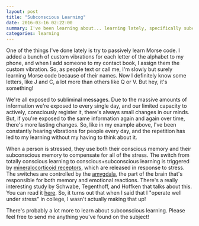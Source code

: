 ```yaml
---
layout: post
title: "Subconscious Learning"
date: 2016-03-16 02:22:00
summary: I've been learning about... learning lately, specifically subconscious learning. Here's what I've found!
categories: learning
---
```


One of the things I've done lately is try to passively learn Morse code. I added
a bunch of custom vibrations for each letter of the alphabet to my phone, and
when I add someone to my contact book, I assign them the custom vibration. So,
as people text or call me, I'm slowly but surely learning Morse code because of
their names. Now I definitely know some letters, like J and C, a lot more than
others like Q or V. But hey, it's something!

We're all exposed to subliminal messages. Due to the massive amounts of
information we're exposed to every single day, and our limited capacity to
actively, consciously register it, there's always small changes in our minds.
But, if you're exposed to the same information again and again over time,
there's more lasting changes. So, like in my example above, I've been constantly
hearing vibrations for people every day, and the repetition has led to my
learning without my having to think about it.

When a person is stressed, they use both their conscious memory and their
subconscious memory to compensate for all of the stress. The switch from totally
conscious learning to conscious+subconscious learning is triggered by
[mineralocorticoid receptors](http://en.wikipedia.org/wiki/Mineralocorticoid_receptor),
which are released in response to stress. The switches are controlled by the
[amygdala](http://en.wikipedia.org/wiki/Amygdala), the part of the brain that's
responsible for both memory and emotional reactions. There's a really
interesting study by Schwabe, Tegenthoff, and Hoffken that talks about this. You
can read it [here](http://www.biologicalpsychiatryjournal.com/article/S0006-3223(13)00513-1/abstract).
So, it turns out that when I said that I "operate well under stress" in college,
I wasn't actually making that up!

There's probably a lot more to learn about subconscious learning. Please feel
free to send me anything you've found on the subject!

